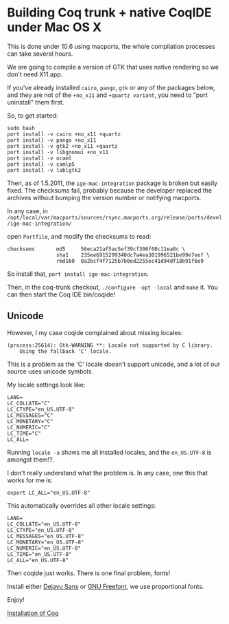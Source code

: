 Building Coq trunk + native CoqIDE under Mac OS X
=================================================

This is done under 10.6 using macports, the whole compilation processes can take several hours.

We are going to compile a version of GTK that uses native rendering so we don't need X11.app.

If you've already installed `cairo`, `pango`, `gtk` or any of the packages below, and they are not of the `+no_x11` and `+quartz variant`, you need to "port uninstall" them first.

So, to get started:

    sudo bash
    port install -v cairo +no_x11 +quartz
    port install -v pango +no_x11
    port install -v gtk2 +no_x11 +quartz
    port install -v libgnomui +no_x11
    port install -v ocaml
    port install -v camlp5
    port install -v lablgtk2

Then, as of 1.5.2011, the `ige-mac-integration` package is broken but easily fixed. The checksums fail, probably because the developer replaced the archives without bumping the version number or notifying macports.

In any case, in `/opt/local/var/macports/sources/rsync.macports.org/release/ports/devel/ige-mac-integration/`

open `Portfile`, and modify the checksums to read:

    checksums       md5     56eca21af5ac5ef39cf306f08c11ea8c \
                    sha1    235ee6915299340dc7a4ea301996521be99e7eef \
                    rmd160  0a2bcf4f7125b7b0ed2255ec41d94df18b91f6e9

So install that, `port install ige-mac-integration`.

Then, in the coq-trunk checkout, `./configure -opt -local` and `make` it. You can then start the Coq IDE bin/coqide!

Unicode
-------

However, I my case coqide complained about missing locales:

    (process:25614): Gtk-WARNING **: Locale not supported by C library.
        Using the fallback 'C' locale.

This is a problem as the 'C' locale doesn't support unicode, and a lot of our source uses unicode symbols.

My locale settings look like:

    LANG=
    LC_COLLATE="C"
    LC_CTYPE="en_US.UTF-8"
    LC_MESSAGES="C"
    LC_MONETARY="C"
    LC_NUMERIC="C"
    LC_TIME="C"
    LC_ALL=

Running `locale -a` shows me all installed locales, and the `en_US.UTF-8` is amongst them!?.

I don't really understand what the problem is. In any case, one this that works for me is:

    export LC_ALL="en_US.UTF-8"

This automatically overrides all other locale settings:

    LANG=
    LC_COLLATE="en_US.UTF-8"
    LC_CTYPE="en_US.UTF-8"
    LC_MESSAGES="en_US.UTF-8"
    LC_MONETARY="en_US.UTF-8"
    LC_NUMERIC="en_US.UTF-8"
    LC_TIME="en_US.UTF-8"
    LC_ALL="en_US.UTF-8"

Then coqide just works. There is one final problem, fonts!

Install either [Dejavu Sans](http://dejavu-fonts.org/wiki/Main_Page) or [GNU Freefont](http://www.gnu.org/software/freefont/), we use proportional fonts.

Enjoy!

[Installation of Coq](../Installation%20of%20Coq)
